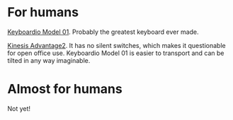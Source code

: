 # For humans

[Keyboardio Model 01](https://keyboard.io/). Probably the greatest keyboard ever made.

[Kinesis Advantage2](https://kinesis-ergo.com/keyboards/advantage2-keyboard/). It has no silent switches, which makes it questionable for open office use. Keyboardio Model 01 is easier to transport and can be tilted in any way imaginable.

# Almost for humans

Not yet!
